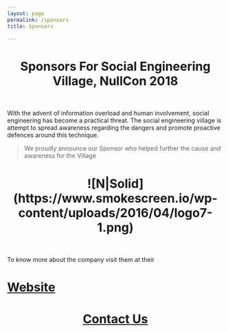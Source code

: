 ```yaml
---
layout: page
permalink: /sponsors
title: Sponsors

---
```


<center><h1>Sponsors For Social Engineering Village, NullCon 2018</h1></center><br>

With the advent of information overload and human involvement, social engineering has become a practical threat. The social engineering village is attempt to spread awareness regarding the dangers and promote proactive defences around this technique. 

> We proudly announce our Sponsor who helped further the cause and awareness for the Village

<center><h1>![N|Solid](https://www.smokescreen.io/wp-content/uploads/2016/04/logo7-1.png)</h1></center><br>

To know more about the company visit them at their<u><h1><a href='https://www.smokescreen.io/'>Website</a></h1></u>
<center><u><h1><a href='mailto:sevillagenullcon@gmail.com'>Contact Us</a></h1></u></center>